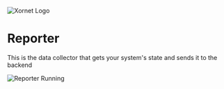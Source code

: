 ![Xornet Logo](https://cdn.discordapp.com/attachments/851974319370010655/854669456793534494/unknown.png)

# Reporter
This is the data collector that gets your system's state and sends it to the backend

![Reporter Running](https://cdn.discordapp.com/attachments/911762334979084368/916783048090087424/unknown.png)
